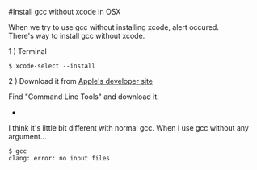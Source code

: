 #Install gcc without xcode in OSX

When we try to use gcc without installing xcode, alert occured.  
There's way to install gcc without xcode.

1 ) Terminal

    $ xcode-select --install
    
2 ) Download it from [Apple's developer site](https://developer.apple.com/downloads/)

Find "Command Line Tools" and download it.

-

I think it's little bit different with normal gcc. 
When I use gcc without any argument...

	$ gcc
	clang: error: no input files


